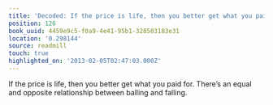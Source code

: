 ```yaml
---
title: 'Decoded: If the price is life, then you better get what you paid for.…'
position: 126
book_uuid: 4459e9c5-f0a9-4e41-95b1-328503183e31
location: '0.298144'
source: readmill
touch: true
highlighted_on: '2013-02-05T02:47:03.000Z'
---
```


If the price is life, then you better get what you paid for. There’s an equal and opposite relationship between balling and falling.